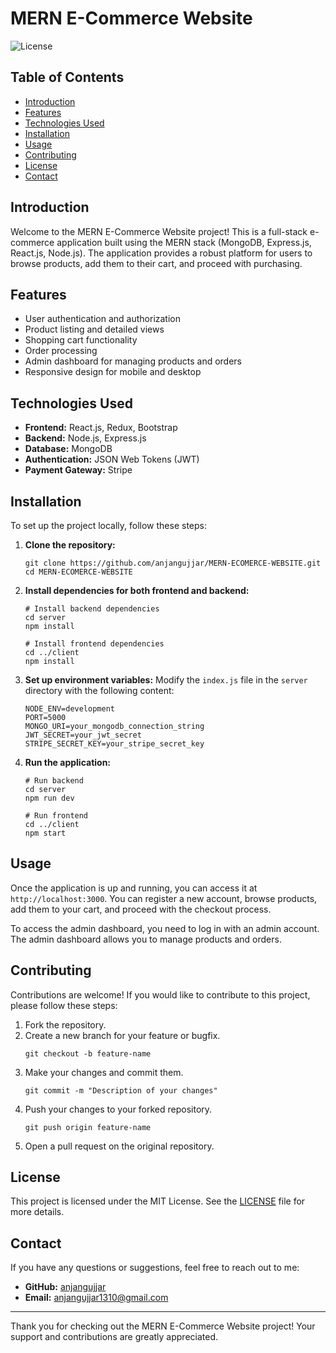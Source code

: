 # MERN E-Commerce Website

![License](https://img.shields.io/badge/License-MIT-blue.svg)

## Table of Contents
- [Introduction](#introduction)
- [Features](#features)
- [Technologies Used](#technologies-used)
- [Installation](#installation)
- [Usage](#usage)
- [Contributing](#contributing)
- [License](#license)
- [Contact](#contact)

## Introduction

Welcome to the MERN E-Commerce Website project! This is a full-stack e-commerce application built using the MERN stack (MongoDB, Express.js, React.js, Node.js). The application provides a robust platform for users to browse products, add them to their cart, and proceed with purchasing.

## Features

- User authentication and authorization
- Product listing and detailed views
- Shopping cart functionality
- Order processing
- Admin dashboard for managing products and orders
- Responsive design for mobile and desktop

## Technologies Used

- **Frontend:** React.js, Redux, Bootstrap
- **Backend:** Node.js, Express.js
- **Database:** MongoDB
- **Authentication:** JSON Web Tokens (JWT)
- **Payment Gateway:** Stripe

## Installation

To set up the project locally, follow these steps:

1. **Clone the repository:**
    ```
    git clone https://github.com/anjangujjar/MERN-ECOMERCE-WEBSITE.git
    cd MERN-ECOMERCE-WEBSITE
    ```

2. **Install dependencies for both frontend and backend:**
    ```
    # Install backend dependencies
    cd server
    npm install

    # Install frontend dependencies
    cd ../client
    npm install
    ```

3. **Set up environment variables:**
    Modify the `index.js` file in the `server` directory with the following content:
    ```
    NODE_ENV=development
    PORT=5000
    MONGO_URI=your_mongodb_connection_string
    JWT_SECRET=your_jwt_secret
    STRIPE_SECRET_KEY=your_stripe_secret_key
    ```

4. **Run the application:**
    ```
    # Run backend
    cd server
    npm run dev

    # Run frontend
    cd ../client
    npm start
    ```

## Usage

Once the application is up and running, you can access it at `http://localhost:3000`. You can register a new account, browse products, add them to your cart, and proceed with the checkout process.

To access the admin dashboard, you need to log in with an admin account. The admin dashboard allows you to manage products and orders.

## Contributing

Contributions are welcome! If you would like to contribute to this project, please follow these steps:

1. Fork the repository.
2. Create a new branch for your feature or bugfix.
    ```
    git checkout -b feature-name
    ```
3. Make your changes and commit them.
    ```
    git commit -m "Description of your changes"
    ```
4. Push your changes to your forked repository.
    ```
    git push origin feature-name
    ```
5. Open a pull request on the original repository.

## License

This project is licensed under the MIT License. See the [LICENSE](LICENSE) file for more details.

## Contact

If you have any questions or suggestions, feel free to reach out to me:

- **GitHub:** [anjangujjar](https://github.com/anjangujjar)
- **Email:** [anjangujjar1310@gmail.com](mailto:anjangujjar1310@gmail.com)

---

Thank you for checking out the MERN E-Commerce Website project! Your support and contributions are greatly appreciated.
